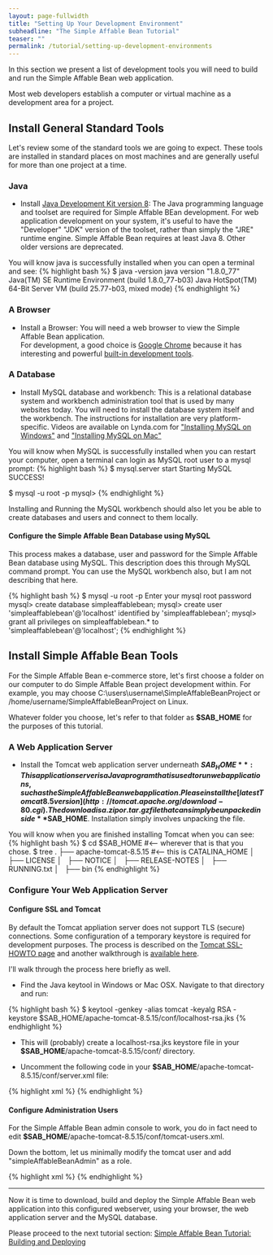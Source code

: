 ```yaml
---
layout: page-fullwidth
title: "Setting Up Your Development Environment"
subheadline: "The Simple Affable Bean Tutorial"
teaser: ""
permalink: /tutorial/setting-up-development-environments
---
```


In this section we present a list of development tools you will need to build and run the Simple Affable Bean web application.

Most web developers establish a computer or virtual machine as a development area for a project.


## Install General Standard Tools
Let's review some of the standard tools we are going to expect.  These tools are installed in standard places on most machines
and are generally useful for more than one project at a time.

### Java 

* Install [Java Development Kit version 8](http://www.oracle.com/technetwork/java/javase/downloads/index.html): The Java programming language and toolset are required 
 for Simple Affable BEan development.  For web application development on your system, it's useful to have the "Developer" "JDK"
 version of the toolset, rather than simply the "JRE" runtime engine.  Simple Affable Bean requires at least Java 8.  Other older versions are deprecated.
 
 You will know java is successfully installed when you can open a terminal and see:
{% highlight bash %}
$ java -version
java version "1.8.0_77"
Java(TM) SE Runtime Environment (build 1.8.0_77-b03)
Java HotSpot(TM) 64-Bit Server VM (build 25.77-b03, mixed mode)
{% endhighlight %}

### A Browser 

* Install a Browser: You will need a web browser to view the Simple Affable Bean application.  
For development, a good choice is [Google Chrome](https://www.google.com/chrome/browser/desktop/index.html) because it has interesting and powerful 
[built-in development tools](https://developer.chrome.com/devtools).

### A Database

* Install MySQL database and workbench: This is a relational database system and workbench administration tool that is used
by many websites today.  You will need to install the database system itself and the workbench.  The instructions for installation are very platform-specific.
Videos are available on Lynda.com for ["Installing MySQL on Windows"](https://www.lynda.com/Apache-tutorials/Installing-MySQL-Windows/362875/369422-4.html) and ["Installing MySQL on Mac"](https://www.lynda.com/Apache-tutorials/Installing-MySQL-Mac-OS-X/362875/369428-4.html)

You will know when MySQL is successfully installed when you can restart your computer, open a terminal can login as MySQL root user to a mysql prompt:
{% highlight bash %}
$ mysql.server start
Starting MySQL
 SUCCESS!
 
$ mysql -u root -p
<enter you mysql root password>
mysql>
{% endhighlight %}

Installing and Running the MySQL workbench should also let you be able to create databases and users and connect to them locally.

#### Configure the Simple Affable Bean Database using MySQL  

This process makes a database, user and password for the Simple Affable Bean database using MySQL.
This description does this through MySQL command prompt. You can use the MySQL workbench also, but I am not describing that here.

{% highlight bash %}
$ mysql -u root -p
Enter your mysql root password
mysql> create database simpleaffablebean;
mysql> create user 'simpleaffablebean'@'localhost' identified by 'simpleaffablebean';
mysql> grant all privileges on simpleaffablebean.* to 'simpleaffablebean'@'localhost';
{% endhighlight %}


## Install Simple Affable Bean Tools
 
For the Simple Affable Bean e-commerce store, let's first choose a folder on our computer to do Simple Affable Bean 
project development within.  For example, you may choose C:\users\username\SimpleAffableBeanProject or 
/home/username/SimpleAffableBeanProject on Linux.  

Whatever folder you choose, let's refer to that folder as **$SAB_HOME** for the purposes of this tutorial.

### A Web Application Server

* Install the Tomcat web application server underneath **$SAB_HOME**: This application server is a Java program that is used to run web applications, such as the Simple Affable Bean web application.
Please install the [latest Tomcat 8.5 version](http://tomcat.apache.org/download-80.cgi).  The download is a .zip or .tar.gz file 
that can simply be unpacked inside **$SAB_HOME**.  Installation simply involves unpacking the file.

You will know when you are finished installing Tomcat when you can see:
{% highlight bash %}
$ cd $SAB_HOME  #<-- wherever that is that you chose.
$ tree
.
├── apache-tomcat-8.5.15  #<-- this is CATALINA_HOME
│   ├── LICENSE
│   ├── NOTICE
│   ├── RELEASE-NOTES
│   ├── RUNNING.txt
│   ├── bin
{% endhighlight %}


### Configure Your Web Application Server

#### Configure SSL and Tomcat 

By default the Tomcat appliation server does not support TLS (secure) connections.
Some configuration of a temporary keystore is required for development purposes.  The process is described on
the [Tomcat SSL-HOWTO page](https://tomcat.apache.org/tomcat-8.5-doc/ssl-howto.html) and another walkthrough 
is [available here](https://www.mkyong.com/tomcat/how-to-configure-tomcat-to-support-ssl-or-https/).

I'll walk through the process here briefly as well.

* Find the Java keytool in Windows or Mac OSX. Navigate to that directory and run:

{% highlight bash %}
$ keytool -genkey -alias tomcat -keyalg RSA -keystore $SAB_HOME/apache-tomcat-8.5.15/conf/localhost-rsa.jks
{% endhighlight %}

* This will (probably) create a localhost-rsa.jks keystore file in your **$SAB_HOME**/apache-tomcat-8.5.15/conf/ 
directory.  

* Uncomment the following code in your **$SAB_HOME**/apache-tomcat-8.5.15/conf/server.xml file:

{% highlight xml %}
<Connector port="8443" protocol="org.apache.coyote.http11.Http11NioProtocol"
           maxThreads="150" SSLEnabled="true">
    <SSLHostConfig>
        <Certificate certificateKeystoreFile="conf/localhost-rsa.jks"
                     type="RSA" />
    </SSLHostConfig>
</Connector>
{% endhighlight %}

#### Configure Administration Users

For the Simple Affable Bean admin console to work, you do in fact need to edit **$SAB_HOME**/apache-tomcat-8.5.15/conf/tomcat-users.xml.

Down the bottom, let us minimally modify the tomcat user and add "simpleAffableBeanAdmin" as a role.
 
{% highlight xml %}
<role rolename="tomcat"/>
  <role rolename="role1"/>
  <role rolename="manager-gui"/>
  <role rolename="simpleAffableBeanAdmin"/>
  <user username="tomcat" password="tomcat" roles="manager-gui,tomcat,simpleAffableBeanAdmin"/>
{% endhighlight %}

----

Now it is time to download, build and deploy the Simple Affable Bean web application into this configured webserver,
using your browser, the web application server and the MySQL database.

Please proceed to the next tutorial section: [Simple Affable Bean Tutorial: Building and Deploying]({{site.url}}{{site.baseurl}}/tutorial/building-and-deploying-sab)

